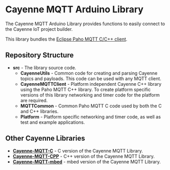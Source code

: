 # Cayenne MQTT Arduino Library
The Cayenne MQTT Arduino Library provides functions to easily connect to the Cayenne IoT project builder.

This library bundles the [Eclipse Paho MQTT C/C++ client](https://github.com/eclipse/paho.mqtt.embedded-c).

## Repository Structure
- **src** - The library source code.
  - **CayenneUtils** - Common code for creating and parsing Cayenne topics and payloads. This code can be used with any MQTT client.
  - **CayenneMQTTClient** - Platform independent Cayenne C++ library using the Paho MQTT C++ library. To create platform specific versions of this library networking and timer code for the platform are required.
  - **MQTTCommon** - Common Paho MQTT C code used by both the C and C++ libraries.
  - **Platform** - Platform specific networking and timer code, as well as test and example applications.

## Other Cayenne Libraries
- **[Cayenne-MQTT-C](https://github.com/myDevicesIoT/Cayenne-MQTT-C)** - C version of the Cayenne MQTT Library.
- **[Cayenne-MQTT-CPP](https://github.com/myDevicesIoT/Cayenne-MQTT-CPP)** - C++ version of the Cayenne MQTT Library.
- **[Cayenne-MQTT-mbed](https://github.com/myDevicesIoT/Cayenne-MQTT-mbed)** - mbed version of the Cayenne MQTT Library.

